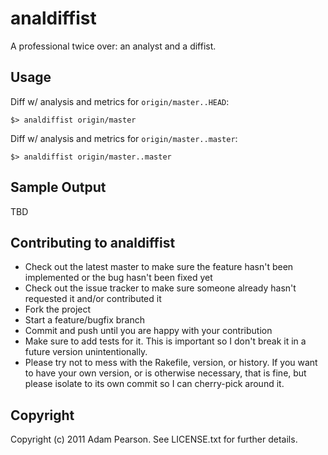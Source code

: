 analdiffist
============

A professional twice over: an analyst and a diffist.

Usage
-------

Diff w/ analysis and metrics for `origin/master..HEAD`:

    $> analdiffist origin/master

Diff w/ analysis and metrics for `origin/master..master`:

    $> analdiffist origin/master..master

Sample Output
--------------

TBD


Contributing to analdiffist
------------------------------
* Check out the latest master to make sure the feature hasn't been implemented or the bug hasn't been fixed yet
* Check out the issue tracker to make sure someone already hasn't requested it and/or contributed it
* Fork the project
* Start a feature/bugfix branch
* Commit and push until you are happy with your contribution
* Make sure to add tests for it. This is important so I don't break it in a future version unintentionally.
* Please try not to mess with the Rakefile, version, or history. If you want to have your own version, or is otherwise necessary, that is fine, but please isolate to its own commit so I can cherry-pick around it.

Copyright
--------------------

Copyright (c) 2011 Adam Pearson. See LICENSE.txt for
further details.

